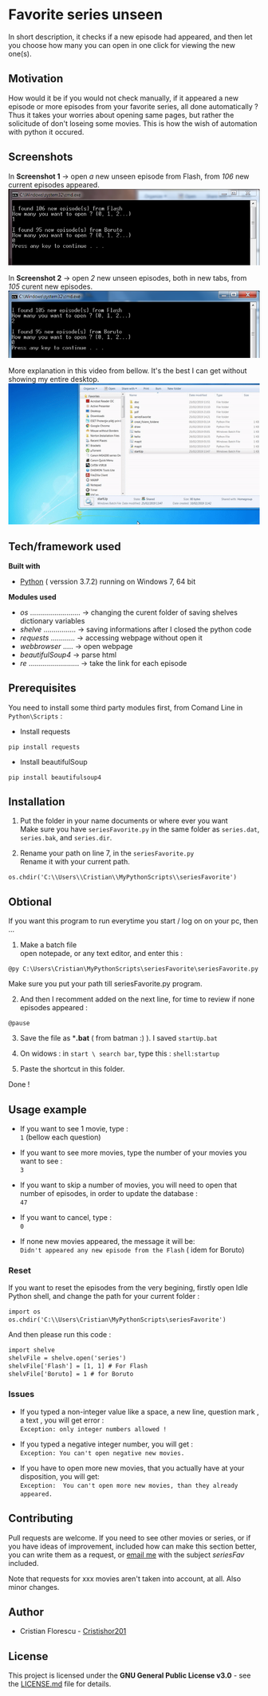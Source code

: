 Favorite series unseen
===

In short description, it checks if a new episode had appeared, and then let you choose how many you can open in one click for viewing the new one(s).

## Motivation

How would it be if you would not check manually, if it appeared a new episode or more episodes from your favorite series, all done automatically ? Thus it takes your worries about opening same pages, but rather the solicitude of don't loseing some movies. This is how the wish of automation with python it occured.

## Screenshots

In **Screenshot 1** -> open _a_ new unseen episode from Flash, from _106_ new current episodes appeared.  
![image](ScreenShoot-1.PNG "ScreenShoot 1")

In **Screenshot 2** -> open _2_ new unseen episodes, both in new tabs, from _105_ curent  new episodes.  
![image](ScreenShoot-2.PNG "ScreenShoot 2")

More explanation in this video from bellow. It's the best I can get without showing my entire desktop.  
![image](Video-gif.gif "Video")

## Tech/framework used

**Built with**

   * [Python](https://docs.python.org/3/) ( verssion 3.7.2) running on Windows 7, 64 bit

**Modules used**
   * *os* ......................... -> changing the curent folder of saving shelves dictionary variables
   * *shelve* ................ -> saving informations after I closed the python code
   * *requests*  ............ -> accessing webpage without open it
   * *webbrowser*  ..... -> open webpage
   * *beautifulSoup4* -> parse html
   * *re* ......................... -> take the link for each episode

## Prerequisites

You need to install some third party modules first, from Comand Line in `Python\Scripts` :

   - Install requests  
```
pip install requests
```

   - Install beautifulSoup  
```
pip install beautifulsoup4
```

## Installation

   1. Put the folder in your name documents or where ever you want  
Make sure you have `seriesFavorite.py` in the same folder as `series.dat`, `series.bak`, and `series.dir`.

   2. Rename your path on line 7, in the `seriesFavorite.py`  
Rename it with your current path.  
```
os.chdir('C:\\Users\\Cristian\\MyPythonScripts\\seriesFavorite')
```

## Obtional

If you want this program to run everytime you start / log on on your pc, then ...  
  1. Make a batch file  
open notepade, or any text editor, and enter this :  
```
@py C:\Users\Cristian\MyPythonScripts\seriesFavorite\seriesFavorite.py
```  
Make sure you put your path till seriesFavorite.py program.

  2. And then I recomment added on the next line, for time to review if none episodes appeared :
```
@pause
```

  3. Save the file as ***.bat** ( from batman :) ). I saved `startUp.bat`

  4. On widows : in `start \ search bar`, type this :
```shell:startup```

  5. Paste the shortcut in this folder.

Done !

## Usage example

  * If you want to see 1 movie, type :  
```1```  (bellow each question)

  * If you want to see more movies, type the number of your movies you want to see :  
```3```

  * If you want to skip a number of movies, you will need to open that number of episodes, in order to update the database :  
```47```

  * If you want to cancel, type :  
```0```

  * If none new movies appeared, the message it will be:  
```Didn't appeared any new episode from the Flash``` ( idem for Boruto)

### Reset

If you want to reset the episodes from the very begining, firstly open Idle Python shell, and change the path for your current folder :
```
import os
os.chdir('C:\\Users\Cristian\MyPythonScripts\seriesFavorite')
```

And then please run this code :
```
import shelve
shelvFile = shelve.open('series')
shelvFile['Flash'] = [1, 1] # For Flash
shelvFile['Boruto] = 1 # for Boruto
```

### Issues
  * If you typed a non-integer value like a space, a new line, question mark , a text , you will get error :  
`Exception: only integer numbers allowed !`

  * If you typed a negative integer number, you will get :  
`Exception: You can't open negative new movies.`

  * If you have to open more new movies, that you actually have at your disposition, you will get:  
`Exception:  You can't open more new movies, than they already appeared.`

## Contributing

Pull requests are welcome. If you need to see other movies or series, or if you have ideas of improvement, included how can make this section better, you can write them as a request, or  [email me](mailto:cristif92@gmail.com?subject=seriesFav%20-%20) with the subject *seriesFav* included.

Note that requests for xxx movies aren't taken into account, at all. Also minor changes.

## Author
  * Cristian Florescu  - [Cristishor201](https://github.com/Cristishor201) 

## License

This project is licensed under the **GNU General Public License v3.0** - see the [LICENSE.md](LICENSE) file for details.
